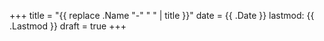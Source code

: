 +++
title = "{{ replace .Name "-" " " | title }}"
date = {{ .Date }}
lastmod: {{ .Lastmod }}
draft = true
+++
